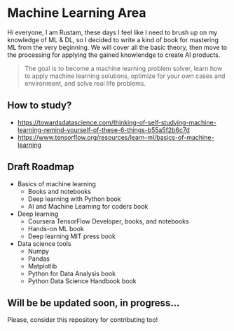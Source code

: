 # Machine Learning Area
Hi everyone, I am Rustam, these days I feel like I need to brush up on my knowledge of ML & DL, so I decided to write a kind of book for mastering ML from the very beginning. We will cover all the basic theory, then move to the processing for applying the gained knowlendge to create AI products.

> The goal is to become a machine learning problem solver, learn how to apply machine learning solutions, optimize for your own cases and environment, and solve real life problems.

## How to study?
- https://towardsdatascience.com/thinking-of-self-studying-machine-learning-remind-yourself-of-these-6-things-b55a5f2b6c7d
- https://www.tensorflow.org/resources/learn-ml/basics-of-machine-learning

## Draft Roadmap
- Basics of machine learning
    - Books and notebooks
    - Deep learning with Python book
    - AI and Machine Learning for coders book
- Deep learning
    - Coursera TensorFlow Developer, books, and notebooks
    - Hands-on ML book
    - Deep learning MIT press book
- Data science tools
    - Numpy
    - Pandas
    - Matplotlib
    - Python for Data Analysis book
    - Python Data Science Handbook book

## Will be be updated soon, in progress...
Please, consider this repository for contributing too!
